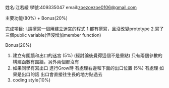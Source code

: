 姓名:江若綾
學號:409335047
email:zoezoezoe0106@gmail.com

主要功能(80%) + Bonus(20%)

完成項目:
I.請撰寫一個用建立迷宮的程式
1.都有撰寫，且沒改變prototype
2.寫了三個public variable(但沒增加member function)

Bonus(20%)
1. 建立有圍牆和出口的迷宮 (5%) (經討論後覺得這個不是重點)
只有兩個參數的構建函數有圍牆，另外兩個都沒有
2. 如果同學有寫出口 進行Grow時 有處理右邊和下面的出口位置 (5%)
有處理 如果是出口的話 出口會直接往生長的地方貼過去
2. coding style(10%)